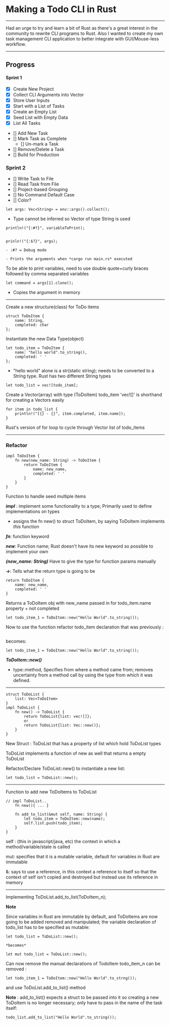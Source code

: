 # Making a Todo CLI in Rust
---

Had an urge to try and learn a bit of Rust as there's a great interest in the community to rewrite CLI programs to Rust. Also I wanted to create my own task management CLI application to better integrate with GUI/Mouse-less workflow.

---
## Progress

#### Sprint 1

* [x] Create New Project
* [x] Collect CLI Arguments into Vector
* [x] Store User Inputs
* [x] Start with a List of Tasks 
* [x] Create an Empty List 
* [x] Seed List with Empty Data
* [x] List All Tasks
* [] Add New Task
* [] Mark Task as Complete
	* [] Un-mark a Task
* [] Remove/Delete a Task
* [] Build for Production
 
### Sprint 2

* [] Write Task to File
* [] Read Task from File
* [] Project-based Grouping
* [] No Command Default Case
* [] Color?
 

 ``` let args: Vec<String> = env::args().collect();  ```
 
 - Type cannot be inferred so Vector of type String is used

 ```
 println!("{:#?}", variableToPrint);


 prinln!("{:$?}", args); 
 ```
 

	- :#? = Debug mode
 
	- Prints the arguments when *cargo run main.rs* executed
 
 To be able to print variables, need to use double quote+curly braces followed
 by comma separated variables

 ```
 let command = args[1].clone(); 
 ```
 
- Copies the argument in memory 

---
Create a new structure(class) for ToDo items
```
struct ToDoItem {
	name: String,
	completed: char
};
```

Instantiate the new Data Type(object)
```
let todo_item = ToDoItem {
	name: "hello world".to_string(),
	completed: ' '
};
```

- "hello world" alone is a str(static string); needs to be converted to a String type. Rust has two different String types



```
let todo_list = vec![todo_item];
```
Create a Vector(array) with type (ToDoItem) todo_item
'vec![]' is shorthand for creating a Vectors easily

```
for item in todo_list {
	println!("[{} - {}", item.completed, item.name]);
}
```
Rust's version of for loop to cycle through Vector list of todo_items

---
### Refactor

```
impl ToDoItem {
	fn new(new_name: String) -> ToDoItem {
		return ToDoItem {
			name: new_name,
			completed: ' '
		}
	}
}
```
Function to handle seed multiple items

***impl*** : implement some functionality to a type; Primarily used to define implementations on types 

- assigns the fn new() to struct ToDoItem, by saying ToDoItem implements *this* function 

***fn***: function keyword 

***new***: Function name; Rust doesn't have its new keyword so possible to implement  your own

***(new_name: String)*** Have to give the type for function params manually

***->***: Tells what the return type is going to be

```
return ToDoItem {  
	name: new_name,
	completed: ' '
} 
```  
Returns a ToDoItem obj with new_name passed in for todo_item.name property + not completed 

```
let todo_item_1 = ToDoItem::new("Hello World".to_string());
```
Now to use the function refactor todo_item declaration that was previously :
``` let todo_item = "Hello World".to_string();
```

becomes:

```
let todo_item_1 = ToDoItem::new("Hello World".to_string());
```

***ToDoItem::new()***
	
 - type::method, Specifies from where a method came from; removes uncertainty from a method call by using the type from which it was defined.
 
---

``` 
struct ToDoList {
	list: Vec<ToDoItem>
}
impl ToDoList {
	fn new() -> ToDoList {
		return ToDoList{list: vec![]};
		or
		return ToDoList{list: Vec::new()};
	}
}
```

New Struct : ToDoList that has a property of list which hold ToDoList types

ToDoList implements a function of new as well that returns a empty ToDoList
 
Refactor/Declare ToDoList::new() to instantiate a new list: 

```
let todo_list = ToDoList::new();
```
---
Function to add new ToDoItems to ToDoList
```
// impl ToDoList.. 
	fn new(){ ... }

	fn add_to_list(&mut self, name: String) {
		let todo_item = ToDoItem::new(name);
		self.list.push(todo_item);
	}
}
```

self : (this in javascript/java, etc)  the context in which a method/variable/state is called

mut: specifies that it is a mutable variable, default for variables in Rust are immutable

&: says to use a reference, in this context a reference to itself so that the context of self isn't copied and destroyed but instead use its reference in memory

---
Implementing ToDoList.add_to_list(ToDoItem_n);

**Note**

Since variables in Rust are immutable by default, and ToDoItems are now going to be added removed and manipulated; the variable declaration of todo_list has to be specified as mutable:

```
let todo_list = ToDoList::new();

*becomes*

let mut todo_list = ToDoList::new();
```

Can now remove the manual declarations of TodoItem todo_item_n can be removed :
```
let todo_item_1 = ToDoItem::new("Hello World".to_strng());
```
and use ToDoList.add_to_list() method

**Note** : add_to_list() expects a struct to be passed into it so creating a new ToDoItem is no longer necessary; only have to pass in the name of the task itself:
```
todo_list.add_to_list("Hello World".to_string());
```

